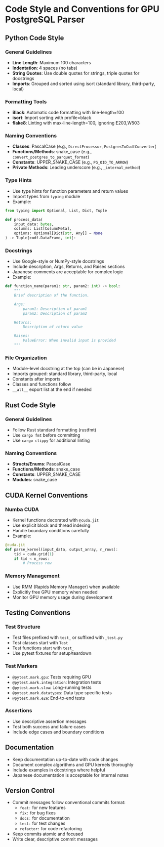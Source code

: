 # Code Style and Conventions for GPU PostgreSQL Parser

## Python Code Style

### General Guidelines
- **Line Length**: Maximum 100 characters
- **Indentation**: 4 spaces (no tabs)
- **String Quotes**: Use double quotes for strings, triple quotes for docstrings
- **Imports**: Grouped and sorted using isort (standard library, third-party, local)

### Formatting Tools
- **Black**: Automatic code formatting with line-length=100
- **isort**: Import sorting with profile=black
- **flake8**: Linting with max-line-length=100, ignoring E203,W503

### Naming Conventions
- **Classes**: PascalCase (e.g., `DirectProcessor`, `PostgresToCudfConverter`)
- **Functions/Methods**: snake_case (e.g., `convert_postgres_to_parquet_format`)
- **Constants**: UPPER_SNAKE_CASE (e.g., `PG_OID_TO_ARROW`)
- **Private Methods**: Leading underscore (e.g., `_internal_method`)

### Type Hints
- Use type hints for function parameters and return values
- Import types from `typing` module
- Example:
```python
from typing import Optional, List, Dict, Tuple

def process_data(
    input_data: bytes,
    columns: List[ColumnMeta],
    options: Optional[Dict[str, Any]] = None
) -> Tuple[cudf.DataFrame, int]:
```

### Docstrings
- Use Google-style or NumPy-style docstrings
- Include description, Args, Returns, and Raises sections
- Japanese comments are acceptable for complex logic
- Example:
```python
def function_name(param1: str, param2: int) -> bool:
    """
    Brief description of the function.

    Args:
        param1: Description of param1
        param2: Description of param2

    Returns:
        Description of return value

    Raises:
        ValueError: When invalid input is provided
    """
```

### File Organization
- Module-level docstring at the top (can be in Japanese)
- Imports grouped: standard library, third-party, local
- Constants after imports
- Classes and functions follow
- `__all__` export list at the end if needed

## Rust Code Style

### General Guidelines
- Follow Rust standard formatting (rustfmt)
- Use `cargo fmt` before committing
- Use `cargo clippy` for additional linting

### Naming Conventions
- **Structs/Enums**: PascalCase
- **Functions/Methods**: snake_case
- **Constants**: UPPER_SNAKE_CASE
- **Modules**: snake_case

## CUDA Kernel Conventions

### Numba CUDA
- Kernel functions decorated with `@cuda.jit`
- Use explicit block and thread indexing
- Handle boundary conditions carefully
- Example:
```python
@cuda.jit
def parse_kernel(input_data, output_array, n_rows):
    tid = cuda.grid(1)
    if tid < n_rows:
        # Process row
```

### Memory Management
- Use RMM (Rapids Memory Manager) when available
- Explicitly free GPU memory when needed
- Monitor GPU memory usage during development

## Testing Conventions

### Test Structure
- Test files prefixed with `test_` or suffixed with `_test.py`
- Test classes start with `Test`
- Test functions start with `test_`
- Use pytest fixtures for setup/teardown

### Test Markers
- `@pytest.mark.gpu`: Tests requiring GPU
- `@pytest.mark.integration`: Integration tests
- `@pytest.mark.slow`: Long-running tests
- `@pytest.mark.datatypes`: Data type specific tests
- `@pytest.mark.e2e`: End-to-end tests

### Assertions
- Use descriptive assertion messages
- Test both success and failure cases
- Include edge cases and boundary conditions

## Documentation
- Keep documentation up-to-date with code changes
- Document complex algorithms and GPU kernels thoroughly
- Include examples in docstrings where helpful
- Japanese documentation is acceptable for internal notes

## Version Control
- Commit messages follow conventional commits format:
  - `feat:` for new features
  - `fix:` for bug fixes
  - `docs:` for documentation
  - `test:` for test changes
  - `refactor:` for code refactoring
- Keep commits atomic and focused
- Write clear, descriptive commit messages
